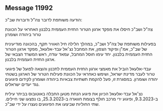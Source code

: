## Message 11992

הודעה משותפת לדובר צה"ל ודוברות שב"כ:

צה"ל ושב"כ חיסלו את מפקד ארגון הטרור החזית העממית בלבנון האחראי על הכוונת טרור ביהודה ושומרון  

בפעילות משותפת של צה"ל ושב"כ, במהלך הלילה חיל האוויר תקף, בהכוונה מודיעינית של שב"כ, אמ"ן ופיקוד הצפון, את המחבל נצ׳אל עבד-אלעאל, מפקד ארגון הטרור החזית העממית בלבנון. יחד עימו חוסל המחבל, עמאד עודה, ראש המשרד הצבאי של ארגון החזית העממית בלבנון.

עבד-אלעאל הוביל את מאמצי ארגון החזית העממית לתכנון והוצאה לפועל של פיגועי טרור לעבר מדינת ישראל, ושימש כאחראי על הכוונת פעילות הטרור של הארגון בשטחי יהודה ושומרון. במסגרת זו, פעל להקמת תשתיות צבאיות ביהודה ושומרון לקידום פיגועים נגד יעדים ישראלים. 

 נצ׳אל עבד-אלעאל הכיוון את פיגוע הנחת מטען החבלה באוטובוס בביתר עילית ב-9.3.2023, ופיגוע ירי מרכב חולף בצומת חווארה ב-25.3.2023, בו נפצעו שני חיילים. שתי החוליות שביצעו את הפיגועים נעצרו על ידי שב"כ.

